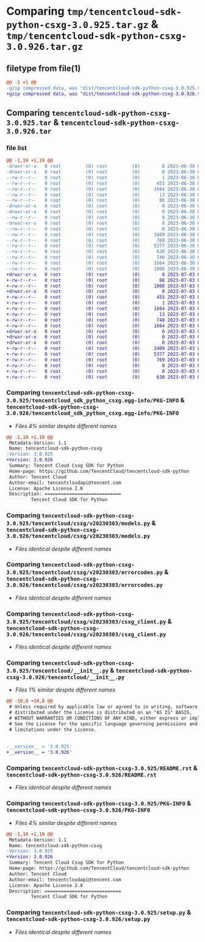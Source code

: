 # Comparing `tmp/tencentcloud-sdk-python-csxg-3.0.925.tar.gz` & `tmp/tencentcloud-sdk-python-csxg-3.0.926.tar.gz`

## filetype from file(1)

```diff
@@ -1 +1 @@
-gzip compressed data, was "dist/tencentcloud-sdk-python-csxg-3.0.925.tar", last modified: Fri Jun 30 02:04:45 2023, max compression
+gzip compressed data, was "dist/tencentcloud-sdk-python-csxg-3.0.926.tar", last modified: Mon Jul  3 00:23:36 2023, max compression
```

## Comparing `tencentcloud-sdk-python-csxg-3.0.925.tar` & `tencentcloud-sdk-python-csxg-3.0.926.tar`

### file list

```diff
@@ -1,19 +1,19 @@
-drwxr-xr-x   0 root         (0) root         (0)        0 2023-06-30 02:04:45.000000 tencentcloud-sdk-python-csxg-3.0.925/
-drwxr-xr-x   0 root         (0) root         (0)        0 2023-06-30 02:04:45.000000 tencentcloud-sdk-python-csxg-3.0.925/tencentcloud_sdk_python_csxg.egg-info/
--rw-r--r--   0 root         (0) root         (0)        1 2023-06-30 02:04:45.000000 tencentcloud-sdk-python-csxg-3.0.925/tencentcloud_sdk_python_csxg.egg-info/dependency_links.txt
--rw-r--r--   0 root         (0) root         (0)      455 2023-06-30 02:04:45.000000 tencentcloud-sdk-python-csxg-3.0.925/tencentcloud_sdk_python_csxg.egg-info/SOURCES.txt
--rw-r--r--   0 root         (0) root         (0)     1664 2023-06-30 02:04:45.000000 tencentcloud-sdk-python-csxg-3.0.925/tencentcloud_sdk_python_csxg.egg-info/PKG-INFO
--rw-r--r--   0 root         (0) root         (0)       13 2023-06-30 02:04:45.000000 tencentcloud-sdk-python-csxg-3.0.925/tencentcloud_sdk_python_csxg.egg-info/top_level.txt
--rw-r--r--   0 root         (0) root         (0)       88 2023-06-30 02:04:45.000000 tencentcloud-sdk-python-csxg-3.0.925/setup.cfg
-drwxr-xr-x   0 root         (0) root         (0)        0 2023-06-30 02:04:45.000000 tencentcloud-sdk-python-csxg-3.0.925/tencentcloud/
-drwxr-xr-x   0 root         (0) root         (0)        0 2023-06-30 02:04:45.000000 tencentcloud-sdk-python-csxg-3.0.925/tencentcloud/csxg/
--rw-r--r--   0 root         (0) root         (0)        0 2023-06-30 02:04:45.000000 tencentcloud-sdk-python-csxg-3.0.925/tencentcloud/csxg/__init__.py
-drwxr-xr-x   0 root         (0) root         (0)        0 2023-06-30 02:04:45.000000 tencentcloud-sdk-python-csxg-3.0.925/tencentcloud/csxg/v20230303/
--rw-r--r--   0 root         (0) root         (0)        0 2023-06-30 02:04:45.000000 tencentcloud-sdk-python-csxg-3.0.925/tencentcloud/csxg/v20230303/__init__.py
--rw-r--r--   0 root         (0) root         (0)     3409 2023-06-30 02:04:45.000000 tencentcloud-sdk-python-csxg-3.0.925/tencentcloud/csxg/v20230303/models.py
--rw-r--r--   0 root         (0) root         (0)      769 2023-06-30 02:04:45.000000 tencentcloud-sdk-python-csxg-3.0.925/tencentcloud/csxg/v20230303/errorcodes.py
--rw-r--r--   0 root         (0) root         (0)     5377 2023-06-30 02:04:45.000000 tencentcloud-sdk-python-csxg-3.0.925/tencentcloud/csxg/v20230303/csxg_client.py
--rw-r--r--   0 root         (0) root         (0)      630 2023-06-30 02:04:45.000000 tencentcloud-sdk-python-csxg-3.0.925/tencentcloud/__init__.py
--rw-r--r--   0 root         (0) root         (0)      740 2023-06-30 02:04:45.000000 tencentcloud-sdk-python-csxg-3.0.925/README.rst
--rw-r--r--   0 root         (0) root         (0)     1664 2023-06-30 02:04:45.000000 tencentcloud-sdk-python-csxg-3.0.925/PKG-INFO
--rw-r--r--   0 root         (0) root         (0)     1008 2023-06-30 02:04:45.000000 tencentcloud-sdk-python-csxg-3.0.925/setup.py
+drwxr-xr-x   0 root         (0) root         (0)        0 2023-07-03 00:23:36.000000 tencentcloud-sdk-python-csxg-3.0.926/
+-rw-r--r--   0 root         (0) root         (0)       88 2023-07-03 00:23:36.000000 tencentcloud-sdk-python-csxg-3.0.926/setup.cfg
+-rw-r--r--   0 root         (0) root         (0)     1008 2023-07-03 00:23:35.000000 tencentcloud-sdk-python-csxg-3.0.926/setup.py
+drwxr-xr-x   0 root         (0) root         (0)        0 2023-07-03 00:23:36.000000 tencentcloud-sdk-python-csxg-3.0.926/tencentcloud_sdk_python_csxg.egg-info/
+-rw-r--r--   0 root         (0) root         (0)      455 2023-07-03 00:23:36.000000 tencentcloud-sdk-python-csxg-3.0.926/tencentcloud_sdk_python_csxg.egg-info/SOURCES.txt
+-rw-r--r--   0 root         (0) root         (0)        1 2023-07-03 00:23:36.000000 tencentcloud-sdk-python-csxg-3.0.926/tencentcloud_sdk_python_csxg.egg-info/dependency_links.txt
+-rw-r--r--   0 root         (0) root         (0)     1664 2023-07-03 00:23:36.000000 tencentcloud-sdk-python-csxg-3.0.926/tencentcloud_sdk_python_csxg.egg-info/PKG-INFO
+-rw-r--r--   0 root         (0) root         (0)       13 2023-07-03 00:23:36.000000 tencentcloud-sdk-python-csxg-3.0.926/tencentcloud_sdk_python_csxg.egg-info/top_level.txt
+-rw-r--r--   0 root         (0) root         (0)      740 2023-07-03 00:23:35.000000 tencentcloud-sdk-python-csxg-3.0.926/README.rst
+-rw-r--r--   0 root         (0) root         (0)     1664 2023-07-03 00:23:36.000000 tencentcloud-sdk-python-csxg-3.0.926/PKG-INFO
+drwxr-xr-x   0 root         (0) root         (0)        0 2023-07-03 00:23:36.000000 tencentcloud-sdk-python-csxg-3.0.926/tencentcloud/
+drwxr-xr-x   0 root         (0) root         (0)        0 2023-07-03 00:23:36.000000 tencentcloud-sdk-python-csxg-3.0.926/tencentcloud/csxg/
+drwxr-xr-x   0 root         (0) root         (0)        0 2023-07-03 00:23:36.000000 tencentcloud-sdk-python-csxg-3.0.926/tencentcloud/csxg/v20230303/
+-rw-r--r--   0 root         (0) root         (0)     3409 2023-07-03 00:23:35.000000 tencentcloud-sdk-python-csxg-3.0.926/tencentcloud/csxg/v20230303/models.py
+-rw-r--r--   0 root         (0) root         (0)     5377 2023-07-03 00:23:35.000000 tencentcloud-sdk-python-csxg-3.0.926/tencentcloud/csxg/v20230303/csxg_client.py
+-rw-r--r--   0 root         (0) root         (0)      769 2023-07-03 00:23:35.000000 tencentcloud-sdk-python-csxg-3.0.926/tencentcloud/csxg/v20230303/errorcodes.py
+-rw-r--r--   0 root         (0) root         (0)        0 2023-07-03 00:23:35.000000 tencentcloud-sdk-python-csxg-3.0.926/tencentcloud/csxg/v20230303/__init__.py
+-rw-r--r--   0 root         (0) root         (0)        0 2023-07-03 00:23:35.000000 tencentcloud-sdk-python-csxg-3.0.926/tencentcloud/csxg/__init__.py
+-rw-r--r--   0 root         (0) root         (0)      630 2023-07-03 00:23:35.000000 tencentcloud-sdk-python-csxg-3.0.926/tencentcloud/__init__.py
```

### Comparing `tencentcloud-sdk-python-csxg-3.0.925/tencentcloud_sdk_python_csxg.egg-info/PKG-INFO` & `tencentcloud-sdk-python-csxg-3.0.926/tencentcloud_sdk_python_csxg.egg-info/PKG-INFO`

 * *Files 4% similar despite different names*

```diff
@@ -1,10 +1,10 @@
 Metadata-Version: 1.1
 Name: tencentcloud-sdk-python-csxg
-Version: 3.0.925
+Version: 3.0.926
 Summary: Tencent Cloud Csxg SDK for Python
 Home-page: https://github.com/TencentCloud/tencentcloud-sdk-python
 Author: Tencent Cloud
 Author-email: tencentcloudapi@tencent.com
 License: Apache License 2.0
 Description: ============================
         Tencent Cloud SDK for Python
```

### Comparing `tencentcloud-sdk-python-csxg-3.0.925/tencentcloud/csxg/v20230303/models.py` & `tencentcloud-sdk-python-csxg-3.0.926/tencentcloud/csxg/v20230303/models.py`

 * *Files identical despite different names*

### Comparing `tencentcloud-sdk-python-csxg-3.0.925/tencentcloud/csxg/v20230303/errorcodes.py` & `tencentcloud-sdk-python-csxg-3.0.926/tencentcloud/csxg/v20230303/errorcodes.py`

 * *Files identical despite different names*

### Comparing `tencentcloud-sdk-python-csxg-3.0.925/tencentcloud/csxg/v20230303/csxg_client.py` & `tencentcloud-sdk-python-csxg-3.0.926/tencentcloud/csxg/v20230303/csxg_client.py`

 * *Files identical despite different names*

### Comparing `tencentcloud-sdk-python-csxg-3.0.925/tencentcloud/__init__.py` & `tencentcloud-sdk-python-csxg-3.0.926/tencentcloud/__init__.py`

 * *Files 1% similar despite different names*

```diff
@@ -10,8 +10,8 @@
 # Unless required by applicable law or agreed to in writing, software
 # distributed under the License is distributed on an "AS IS" BASIS,
 # WITHOUT WARRANTIES OR CONDITIONS OF ANY KIND, either express or implied.
 # See the License for the specific language governing permissions and
 # limitations under the License.
 
 
-__version__ = '3.0.925'
+__version__ = '3.0.926'
```

### Comparing `tencentcloud-sdk-python-csxg-3.0.925/README.rst` & `tencentcloud-sdk-python-csxg-3.0.926/README.rst`

 * *Files identical despite different names*

### Comparing `tencentcloud-sdk-python-csxg-3.0.925/PKG-INFO` & `tencentcloud-sdk-python-csxg-3.0.926/PKG-INFO`

 * *Files 4% similar despite different names*

```diff
@@ -1,10 +1,10 @@
 Metadata-Version: 1.1
 Name: tencentcloud-sdk-python-csxg
-Version: 3.0.925
+Version: 3.0.926
 Summary: Tencent Cloud Csxg SDK for Python
 Home-page: https://github.com/TencentCloud/tencentcloud-sdk-python
 Author: Tencent Cloud
 Author-email: tencentcloudapi@tencent.com
 License: Apache License 2.0
 Description: ============================
         Tencent Cloud SDK for Python
```

### Comparing `tencentcloud-sdk-python-csxg-3.0.925/setup.py` & `tencentcloud-sdk-python-csxg-3.0.926/setup.py`

 * *Files identical despite different names*

